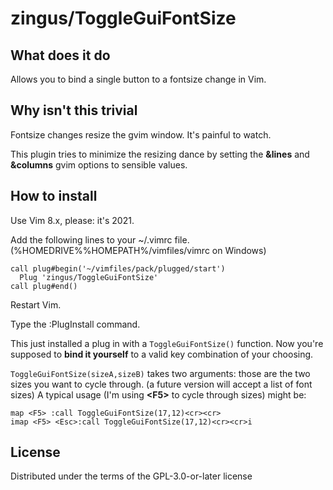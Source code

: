 # zingus/ToggleGuiFontSize

## What does it do

Allows you to bind a single button to a fontsize change in Vim.

## Why isn't this trivial

Fontsize changes resize the gvim window. It's painful to watch.

This plugin tries to minimize the resizing dance by setting the **&lines** and **&columns** gvim options to sensible values.

## How to install

Use Vim 8.x, please: it's 2021.

Add the following lines to your ~/.vimrc file. (%HOMEDRIVE%%HOMEPATH%/vimfiles/vimrc on Windows)

    call plug#begin('~/vimfiles/pack/plugged/start')
      Plug 'zingus/ToggleGuiFontSize'
    call plug#end()

Restart Vim.

Type the :PlugInstall command.

This just installed a plug in with a `ToggleGuiFontSize()` function.
Now you're supposed to **bind it yourself** to a valid key combination of your choosing.

`ToggleGuiFontSize(sizeA,sizeB)` takes two arguments: those are the two sizes you want to cycle through. (a future version will accept a list of font sizes)
A typical usage (I'm using **&lt;F5&gt;** to cycle through sizes) might be:

    map <F5> :call ToggleGuiFontSize(17,12)<cr><cr>
    imap <F5> <Esc>:call ToggleGuiFontSize(17,12)<cr><cr>i


## License

Distributed under the terms of the GPL-3.0-or-later license
